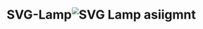 # SVG-Lamp![SVG Lamp asiigmnt](https://github.com/sakshiy2000/SVG-Lamp/assets/127825022/93bf49aa-118d-4f31-a894-60c14c92cb83)
